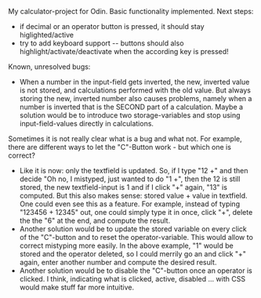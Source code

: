 My calculator-project for Odin.
Basic functionality implemented.
Next steps:
- if decimal or an operator button is pressed, it should stay higlighted/active
- try to add keyboard support
-- buttons should also highlight/activate/deactivate when the according key is pressed!

Known, unresolved bugs:
- When a number in the input-field gets inverted, the new, inverted value is not stored, and calculations performed with the old value. But always storing the new, inverted number also causes problems, namely when a number is inverted that is the SECOND part of a calculation. Maybe a solution would be to introduce two storage-variables and stop using input-field-values directly in calculations.

Sometimes it is not really clear what is a bug and what not. For example, there are different ways to let the "C"-Button work - but which one is correct?
- Like it is now: only the textfield is updated. So, if I type "12 +" and then decide "Oh no, I mistyped, just wanted to do "1 +", then the 12 is still stored, the new textfield-input is 1 and if I click "+" again, "13" is computed. But this also makes sense: stored value + value in textfield. One could even see this as a feature. For example, instead of typing "123456 + 12345" out, one could simply type it in once, click "+", delete the the "6" at the end, and compute the result.
- Another solution would be to update the stored variable on every click of the "C"-button and to reset the operator-variable. This would allow  to correct mistyping more easily. In the above example, "1" would be stored and the operator deleted, so I could merrily go an and click "+" again, enter another number and compute the desired result.
- Another solution would be to disable the "C"-button once an operator is clicked. I think, indicating what is clicked, active, disabled ... with CSS would make stuff far more intuitive.